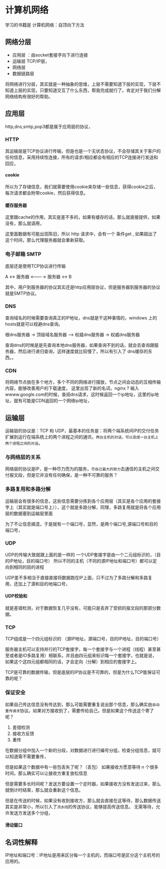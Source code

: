 # 计算机网络

学习的书籍是 计算机网络：自顶向下方法

## 网络分层

- 应用层 ：由socket套接字向下进行连接
- 运输层 TCP/IP层，
- 网络层
- 数据链路层

将网络进行分层，其实就是一种抽象的思维，上层不需要知道下层的实现，下层不知道上层的实现，只要知道交互了什么东西，帮我完成就行了。肯定对于我们分解网络结构有很好的帮助。

## 应用层

http,dns,smtp,pop3都是属于应用层的协议，

### HTTP

其运输层是TCP协议进行传输，但是也是一个无状态协议，不会存储其关于客户的任何信息，采用持续性连接，所有的请求/相应都会有相应的TCP连接进行发送和回应，

#### cookie

所以为了存储信息，我们就需要使用cookie来存储一些信息，获得cookie之后，每次请求都会附带cookie，然后获得信息。

#### 缓存服务器

这里跟cache的作用，其实是差不多的，如果有缓存的话，那么就直接提供，如果没有，那么就调用，

这里面数据有可能出现陈旧，所以 http 请求中，会有一个 条件get , 如果超出了这个时间，那么代理服务器就会重新获取。

### 电子邮箱 SMTP

底层还是使用TCP协议进行传输

A <-> 服务器 <----> 服务器 <-> B

其中，用户到服务器的协议其实还是http应用层协议，但是服务器到服务器的协议就是SMTP协议。

### DNS

查询域名的时候需要查询真正的IP地址，dns就是干这种事情的，windows 上的hosts就是可以规避dns查询。

根dns服务器 -> 顶级域名服务器 —> 权威dns服务器 -> 权威dns服务器

查询dns的时候是是先查询本地dns服务器，如果查询不到的话，就会去查询跟服务器，然后进行递归查询，这样速度就比较慢了，所以有引入了 dns缓存的东西。。

### CDN

将网络节点放在多个地方，多个不同的网络进行摆放，节点之间会动态的互相传输内容，能够改善用户的下载速度， 
这里出现了新的名词，nginx ?
输入 wwww.google.com的时候，查阅dns请求，这时候返回一个ip地址，这里的ip地址，就有可能是CDN返回的一个网络ip地址，

## 运输层

运输层的协议是：TCP 和 UDP，最基本的任务是：将两个端系统间IP的交付任务扩展到运行在端系统上的两个进程之间的通讯，`两台主机的对话，可以变成一台主机上两个进程之间的对话`。

### 与网络层的关系

网络层的协议是IP，是一种尽力而为的服务，`尽自己最大的努力`去通信的主机之间交付报文段，但是它并没有任何确保，是一种不可靠的服务？

### 多路复用和多路分解

运输层会有很多的信息，这些信息需要分拣到各个应用层（其实是各个应用的套接字上（其实就是端口号上）），这个就是多路分解，同理，多路复用就是将各个应用层的数据塞到运输层里面

为了不让信息搞混，于是就有一个端口号，显然，是两个端口号,源端口号和目的端口号，

### UDP

UDP的传输大致就跟上面的是一样的
一个UDP套接字是由一个二元组标识的，（目的IP地址，目的端口号）
所以不同的主机（不同的源IP地址和端口号）都可以定向到相同的目的进程

UDP差不多相当于直接直接将数据跑在IP上面，只不过为了多路分解和多路复用，还加上了源和目的地端口号，

#### UDP校验和

就是差错检测，对于数据恢复几乎没有，可能只是丢弃了受损的报文段的那部分数据。

### TCP

TCP组成是一个四元组标识的
（源IP地址，源端口号，目的IP地址，目的端口号）

服务器主机可以支持并行的TCP套接字，每一个套接字与一个进程（线程）甚至甚至或者是IO多路复用）相联系，并且由四元组来标识每一个套接字，也就是说，如果这个这四元组都相同的话，才会定向（分解）到相应的套接字上。

TCP是可靠的数据传输，但是底层的IP协议是不可靠的，但是为什么TCP能保证可靠的呢？

### 保证安全

如果自己传达信息没有传达到，那么可能需要重复说出那个信息，那么确实由`自动重传请求`协议。如果对方接收到了，需要传给自己，但是如果这个传送这个寄了呢？

1. 差错检测
2. 接收方反馈
3. 重传

在数据分组中加入一个新的分段，对数据进行进行编号分组，检查分组信息，就可以知道需不需要重传，

但是如果这个数据中有一些包丢失了呢？（丢包）
如果接收方愿意等待 n 个很多时间，那么确实可以让接收方重复放松信息

但是需要多长时间呢？发送方要设置一个定时器，如果接收方没有发送过来，那么就倒计时结束，那么就会重新这个信息。

但是在传送的时候，如果没有收到接收方，那么就会直接在这等待，那么数据传送其实是非常小，所以引入了`流水线`的传送协议，能够提高传送信息。
无需等待，允许发送方发送多个分组，

#### 滑动窗口

## 名词性解释

IP地址和端口号：IP地址是用来区分每一个主机的，而端口号是区分这个主机号的应用的。